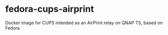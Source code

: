 # fedora-cups-airprint
Docker image for CUPS intended as an AirPrint relay on QNAP TS, based on Fedora 
